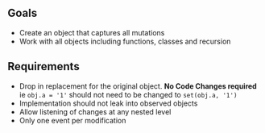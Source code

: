 
## Goals
- Create an object that captures all mutations
- Work with all objects including functions, classes and recursion

## Requirements 
- Drop in replacement for the original object. **No Code Changes required** ie `obj.a = '1'` should not need to be changed to `set(obj.a, '1')`
- Implementation should not leak into observed objects
- Allow listening of changes at any nested level
- Only one event per modification
